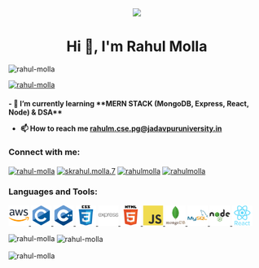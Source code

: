 <div align="center">
  <img height="150" src="https://www.linkedin.com/in/rahul-molla/overlay/background-image/"  />
</div>
<h1 align="center">Hi 👋, I'm Rahul Molla</h1>
<p align="left"> <img src="https://komarev.com/ghpvc/?username=rahul-molla&label=Profile%20views&color=0e75b6&style=flat" alt="rahul-molla" /> </p>

<p align="left"> <a href="https://github.com/ryo-ma/github-profile-trophy"><img src="https://github-profile-trophy.vercel.app/?username=rahul-molla" alt="rahul-molla" /></a> </p>
<h4>
- 🌱 I’m currently learning **MERN STACK (MongoDB, Express, React, Node) & DSA**

- 📫 How to reach me **rahulm.cse.pg@jadavpuruniversity.in**
</h4>
<h3 align="left">Connect with me:</h3>
<p align="left">
<a href="https://linkedin.com/in/rahul-molla" target="blank"><img align="center" src="https://raw.githubusercontent.com/rahuldkjain/github-profile-readme-generator/master/src/images/icons/Social/linked-in-alt.svg" alt="rahul-molla" height="30" width="40" /></a>
<a href="https://fb.com/skrahul.molla.7" target="blank"><img align="center" src="https://raw.githubusercontent.com/rahuldkjain/github-profile-readme-generator/master/src/images/icons/Social/facebook.svg" alt="skrahul.molla.7" height="30" width="40" /></a>
<a href="https://www.leetcode.com/rahulmolla" target="blank"><img align="center" src="https://raw.githubusercontent.com/rahuldkjain/github-profile-readme-generator/master/src/images/icons/Social/leet-code.svg" alt="rahulmolla" height="30" width="40" /></a>
<a href="https://auth.geeksforgeeks.org/user/rahulmolla" target="blank"><img align="center" src="https://raw.githubusercontent.com/rahuldkjain/github-profile-readme-generator/master/src/images/icons/Social/geeks-for-geeks.svg" alt="rahulmolla" height="30" width="40" /></a>
</p>

<h3 align="left">Languages and Tools:</h3>
<p align="left"> <a href="https://aws.amazon.com" target="_blank" rel="noreferrer"> <img src="https://raw.githubusercontent.com/devicons/devicon/master/icons/amazonwebservices/amazonwebservices-original-wordmark.svg" alt="aws" width="40" height="40"/> </a> <a href="https://www.cprogramming.com/" target="_blank" rel="noreferrer"> <img src="https://raw.githubusercontent.com/devicons/devicon/master/icons/c/c-original.svg" alt="c" width="40" height="40"/> </a> <a href="https://www.w3schools.com/cpp/" target="_blank" rel="noreferrer"> <img src="https://raw.githubusercontent.com/devicons/devicon/master/icons/cplusplus/cplusplus-original.svg" alt="cplusplus" width="40" height="40"/> </a> <a href="https://www.w3schools.com/css/" target="_blank" rel="noreferrer"> <img src="https://raw.githubusercontent.com/devicons/devicon/master/icons/css3/css3-original-wordmark.svg" alt="css3" width="40" height="40"/> </a> <a href="https://expressjs.com" target="_blank" rel="noreferrer"> <img src="https://raw.githubusercontent.com/devicons/devicon/master/icons/express/express-original-wordmark.svg" alt="express" width="40" height="40"/> </a> <a href="https://www.w3.org/html/" target="_blank" rel="noreferrer"> <img src="https://raw.githubusercontent.com/devicons/devicon/master/icons/html5/html5-original-wordmark.svg" alt="html5" width="40" height="40"/> </a> <a href="https://developer.mozilla.org/en-US/docs/Web/JavaScript" target="_blank" rel="noreferrer"> <img src="https://raw.githubusercontent.com/devicons/devicon/master/icons/javascript/javascript-original.svg" alt="javascript" width="40" height="40"/> </a> <a href="https://www.mongodb.com/" target="_blank" rel="noreferrer"> <img src="https://raw.githubusercontent.com/devicons/devicon/master/icons/mongodb/mongodb-original-wordmark.svg" alt="mongodb" width="40" height="40"/> </a> <a href="https://www.mysql.com/" target="_blank" rel="noreferrer"> <img src="https://raw.githubusercontent.com/devicons/devicon/master/icons/mysql/mysql-original-wordmark.svg" alt="mysql" width="40" height="40"/> </a> <a href="https://nodejs.org" target="_blank" rel="noreferrer"> <img src="https://raw.githubusercontent.com/devicons/devicon/master/icons/nodejs/nodejs-original-wordmark.svg" alt="nodejs" width="40" height="40"/> </a> <a href="https://reactjs.org/" target="_blank" rel="noreferrer"> <img src="https://raw.githubusercontent.com/devicons/devicon/master/icons/react/react-original-wordmark.svg" alt="react" width="40" height="40"/> </a> </p>

<p><img align="left" src="https://github-readme-stats.vercel.app/api/top-langs?username=rahul-molla&show_icons=true&locale=en&layout=compact" alt="rahul-molla" /></p>

<p>&nbsp;<img align="center" src="https://github-readme-stats.vercel.app/api?username=rahul-molla&show_icons=true&locale=en" alt="rahul-molla" /></p>

<p><img align="center" src="https://github-readme-streak-stats.herokuapp.com/?user=rahul-molla&" alt="rahul-molla" /></p>
